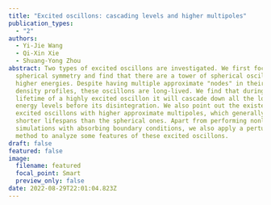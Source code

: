 ```yaml
---
title: "Excited oscillons: cascading levels and higher multipoles"
publication_types:
  - "2"
authors:
  - Yi-Jie Wang
  - Qi-Xin Xie
  - Shuang-Yong Zhou
abstract: Two types of excited oscillons are investigated. We first focus on
  spherical symmetry and find that there are a tower of spherical oscillons with
  higher energies. Despite having multiple approximate "nodes" in their energy
  density profiles, these oscillons are long-lived. We find that during the
  lifetime of a highly excited oscillon it will cascade down all the lower
  energy levels before its disintegration. We also point out the existence of
  excited oscillons with higher approximate multipoles, which generally have
  shorter lifespans than the spherical ones. Apart from performing nonlinear
  simulations with absorbing boundary conditions, we also apply a perturbative
  method to analyze some features of these excited oscillons.
draft: false
featured: false
image:
  filename: featured
  focal_point: Smart
  preview_only: false
date: 2022-08-29T22:01:04.823Z
---
```

